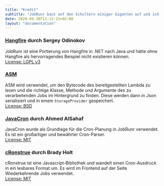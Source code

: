 ```yaml
---
title: "Kredit"
subtitle: "JobRunr baut auf den Schultern einiger Giganten auf und ich möchte ihnen Kredit geben, wo Kredit fällig ist."
date: 2020-04-30T11:12:23+02:00
layout: "documentation"
---
```


### [Hangfire](https://www.hangfire.io) durch Sergey Odinokov
JobRunr ist eine Portierung von Hangfire in .NET nach Java und hätte ohne Hangfire als hervorragendes Beispiel nicht existieren können.<br>
[License: LGPL v3](https://github.com/HangfireIO/Hangfire/blob/master/LICENSE.md)


### [ASM](https://asm.ow2.io/)
ASM wird verwendet, um den Bytecode des bereitgestellten Lambda zu lesen und die richtige Klasse, Methode und Argumente des zu verarbeitenden Jobs im Hintergrund zu finden. Diese werden dann in Json serialisiert und in einem `StorageProvider` gespeichert.<br>
[License: BSD](https://asm.ow2.io/license.html)


### [JavaCron](https://github.com/asahaf/javacron) durch Ahmed AlSahaf
JavaCron wurde als Grundlage für die Cron-Planung in JobRunr verwendet. Es ist ein großartiger und bewährter Cron-Parser.<br>
[License: MIT](https://github.com/asahaf/javacron/blob/master/LICENSE)


### [cRonstrue](https://github.com/bradymholt/cRonstrue) durch Brady Holt
cRonstrue ist eine Javascript-Bibliothek und wandelt einen Cron-Ausdruck in ein lesbares Format um. Es wird im Frontend auf der Seite Wiederkehrende Jobs verwendet.<br>
[License: MIT](https://github.com/bradymholt/cRonstrue/blob/master/LICENSE)